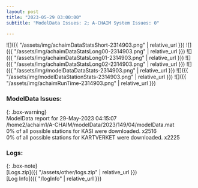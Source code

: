 ```yaml
---
layout: post
title: "2023-05-29 03:00:00"
subtitle: "ModelData Issues: 2; A-CHAIM System Issues: 0"

---
```


![]({{ "/assets/img/achaimDataStatsShort-2314903.png" | relative_url }})
![]({{ "/assets/img/achaimDataStatsLong00-2314903.png" | relative_url }})
![]({{ "/assets/img/achaimDataStatsLong01-2314903.png" | relative_url }})
![]({{ "/assets/img/achaimDataStatsLong02-2314903.png" | relative_url }})
![]({{ "/assets/img/modelDataDataStats-2314903.png" | relative_url }})
![]({{ "/assets/img/modelDataStationStats-2314903.png" | relative_url }})
![]({{ "/assets/img/achaimRunTime-2314903.png" | relative_url }})


### ModelData Issues:  
  
{: .box-warning}  
 ModelData report for 29-May-2023 04:15:07   
 /home2/achaim1/A-CHAIM/modelData/2023/149/04/modelData.mat   
 0% of all possible stations for KASI were downloaded. x2516   
 0% of all possible stations for KARTVERKET were downloaded. x2225   
  


### Logs:  
  
{: .box-note}  
[Logs.zip]({{ "/assets/other/logs.zip" | relative_url }})  
[Log Info]({{ "/logInfo" | relative_url }})  
